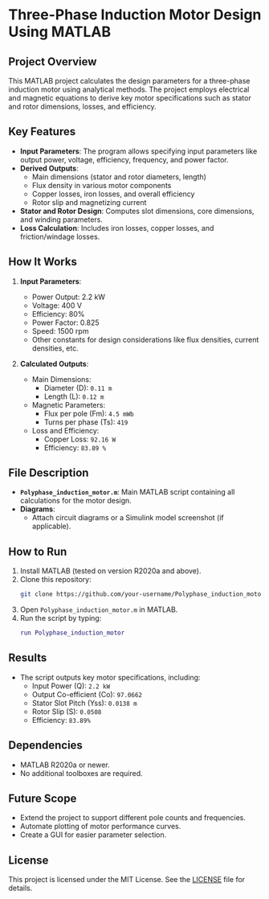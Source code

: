 
# **Three-Phase Induction Motor Design Using MATLAB**

## **Project Overview**
This MATLAB project calculates the design parameters for a three-phase induction motor using analytical methods. The project employs electrical and magnetic equations to derive key motor specifications such as stator and rotor dimensions, losses, and efficiency.

## **Key Features**
- **Input Parameters**: The program allows specifying input parameters like output power, voltage, efficiency, frequency, and power factor.
- **Derived Outputs**:
  - Main dimensions (stator and rotor diameters, length)
  - Flux density in various motor components
  - Copper losses, iron losses, and overall efficiency
  - Rotor slip and magnetizing current
- **Stator and Rotor Design**: Computes slot dimensions, core dimensions, and winding parameters.
- **Loss Calculation**: Includes iron losses, copper losses, and friction/windage losses.

## **How It Works**
1. **Input Parameters**:
   - Power Output: 2.2 kW
   - Voltage: 400 V
   - Efficiency: 80%
   - Power Factor: 0.825
   - Speed: 1500 rpm
   - Other constants for design considerations like flux densities, current densities, etc.

2. **Calculated Outputs**:
   - Main Dimensions:
     - Diameter (D): `0.11 m`
     - Length (L): `0.12 m`
   - Magnetic Parameters:
     - Flux per pole (Fm): `4.5 mWb`
     - Turns per phase (Ts): `419`
   - Loss and Efficiency:
     - Copper Loss: `92.16 W`
     - Efficiency: `83.89 %`

## **File Description**
- **`Polyphase_induction_motor.m`**: Main MATLAB script containing all calculations for the motor design.
- **Diagrams**:
  - Attach circuit diagrams or a Simulink model screenshot (if applicable).

## **How to Run**
1. Install MATLAB (tested on version R2020a and above).
2. Clone this repository:
   ```bash
   git clone https://github.com/your-username/Polyphase_induction_motor.git
   ```
3. Open `Polyphase_induction_motor.m` in MATLAB.
4. Run the script by typing:
   ```matlab
   run Polyphase_induction_motor
   ```

## **Results**
- The script outputs key motor specifications, including:
  - Input Power (Q): `2.2 kW`
  - Output Co-efficient (Co): `97.0662`
  - Stator Slot Pitch (Yss): `0.0138 m`
  - Rotor Slip (S): `0.0508`
  - Efficiency: `83.89%`

## **Dependencies**
- MATLAB R2020a or newer.
- No additional toolboxes are required.

## **Future Scope**
- Extend the project to support different pole counts and frequencies.
- Automate plotting of motor performance curves.
- Create a GUI for easier parameter selection.

## **License**
This project is licensed under the MIT License. See the [LICENSE](LICENSE) file for details.